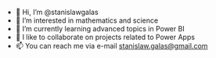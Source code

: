 - 👋 Hi, I’m @stanislawgalas
- 👀 I’m interested in mathematics and science
- 🌱 I’m currently learning advanced topics in Power BI
- 💞️ I like to collaborate on projects related to Power Apps
- 📫 You can reach me via e-mail stanislaw.galas@gmail.com

<!---
stanislawgalas/stanislawgalas is a ✨ special ✨ repository because its `README.md` (this file) appears on your GitHub profile.
You can click the Preview link to take a look at your changes.
--->
